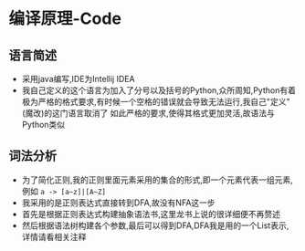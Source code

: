 # 编译原理-Code
## 语言简述
* 采用java编写,IDE为Intellij IDEA 
* 我自己定义的这个语言为加入了分号以及括号的Python,众所周知,Python有着极为严格的格式要求,有时候一个空格的错误就会导致无法运行,我自己"定义"(魔改)的这门语言取消了
如此严格的要求,使得其格式更加灵活,故语法与Python类似
## 词法分析
* 为了简化正则,我的正则里面元素采用的集合的形式,即一个元素代表一组元素,例如 `a -> [a~z]|[A~Z]`
* 我采用的是正则表达式直接转到DFA,故没有NFA这一步
* 首先是根据正则表达式构建抽象语法书,这里龙书上说的很详细便不再赘述
* 然后根据语法树构建各个参数,最后可以得到DFA,DFA我是用的一个List表示,详情请看相关注释
